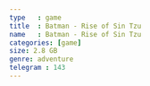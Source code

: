 ```yaml
---
type   : game
title  : Batman - Rise of Sin Tzu
name   : Batman - Rise of Sin Tzu
categories: [game]
size: 2.8 GB
genre: adventure
telegram : 143
---
```


